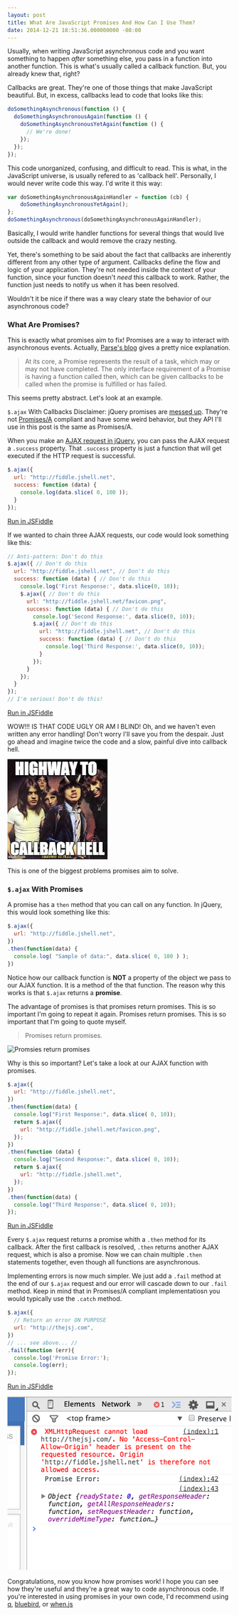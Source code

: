 ```yaml
---
layout: post
title: What Are JavaScript Promises And How Can I Use Them?
date: 2014-12-21 18:51:36.000000000 -08:00
---
```

Usually, when writing JavaScript asynchronous code and you want something to happen _after_ something else, you pass in a function into another function. This is what's usually called a callback function. But, you already knew that, right?

Callbacks are great. They're one of those things that make JavaScript beautiful. But, in excess, callbacks lead to code that looks like this:

```javascript
doSomethingAsynchronous(function () {
  doSomethingAsynchronousAgain(function () {
    doSomethingAsynchronousYetAgain(function () {
      // We're done!
    });
  });
});
```

This code unorganized, confusing, and difficult to read. This is what, in the JavaScript universe, is usually refered to as 'callback hell'. Personally, I would never write code this way. I'd write it this way:

```javascript
var doSomethingAsynchronousAgainHandler = function (cb) {
    doSomethingAsynchronousYetAgain();
};
doSomethingAsynchronous(doSomethingAsynchronousAgainHandler);
```

Basically, I would write handler functions for several things that would live outside the callback and would remove the crazy nesting.

Yet, there's something to be said about the fact that callbacks are inherently different from any other type of argument. Callbacks define the flow and logic of your application. They're not needed inside the context of your function, since your function doesn't _need_ this callback to work. Rather, the function just needs to notify us when it has been resolved.

Wouldn't it be nice if there was a way cleary state the behavior of our asynchronous code?

### What Are Promises?
This is exactly what promises aim to fix! Promises are a way to interact with asynchronous events. Actually, [Parse's blog](http://blog.parse.com/2013/01/29/whats-so-great-about-javascript-promises/) gives a pretty nice explanation.

> At its core, a Promise represents the result of a task, which may or may not have completed. The only interface requirement of a Promise is having a function called then, which can be given callbacks to be called when the promise is fulfilled or has failed.

This seems pretty abstract. Let's look at an example.

`$.ajax` With Callbacks
Disclaimer: jQuery promises are [messed up](https://github.com/jquery/jquery/commit/a41f2406748e3113751ab1e5b5d990d9144123fc). They're not [Promises/A](http://wiki.commonjs.org/wiki/Promises/A) compliant and have some weird behavior, but they API I'll use in this post is the same as Promises/A.

When you make an [AJAX request in jQuery](http://api.jquery.com/category/ajax/), you can pass the AJAX request a `.success` property. That `.success` property is just a function that will get executed if the HTTP request is successful.

```javascript
$.ajax({
  url: "http://fiddle.jshell.net",
  success: function (data) {
    console.log(data.slice( 0, 100 ));
  }
});
```

[Run in JSFiddle](http://jsfiddle.net/thejsj/7kxv56tw/)

If we wanted to chain three AJAX requests, our code would look something like this:

```javascript
// Anti-pattern: Don't do this
$.ajax({ // Don't do this
  url: "http://fiddle.jshell.net", // Don't do this
  success: function (data) { // Don't do this
    console.log('First Response:', data.slice(0, 10));
    $.ajax({ // Don't do this
      url: "http://fiddle.jshell.net/favicon.png",
      success: function (data) { // Don't do this
        console.log('Second Response:', data.slice(0, 10));
        $.ajax({ // Don't do this
          url: "http://fiddle.jshell.net", // Don't do this
          success: function (data) { // Don't do this
            console.log('Third Response:', data.slice(0, 10));
          }
        });
      }
    });
  }
});
// I'm serious! Don't do this!
```

[Run in JSFiddle](http://jsfiddle.net/thejsj/7kxv56tw/2/)

WOW!!! IS THAT CODE UGLY OR AM I BLIND! Oh, and we haven't even written any error handling! Don't worry I'll save you from the despair. Just go ahead and imagine twice the code and a slow, painful dive into callback hell.

![Highway to Callback Hell](/assets/images/2014/12/callback-hell.jpeg)

This is one of the biggest problems promises aim to solve.

### `$.ajax` With Promises

A promise has a `then` method that you can call on any function. In jQuery, this would look something like this:

```javascript
$.ajax({
  url: "http://fiddle.jshell.net",
})
.then(function(data) {
  console.log( "Sample of data:", data.slice( 0, 100 ) );
})
```

Notice how our callback function is **NOT** a property of the object we pass to our AJAX function. It is a method of the that function. The reason why this works is that `$.ajax` returns a **promise**.

The advantage of promises is that promises return promises. This is so important I'm going to repeat it again. Promises return promises. This is so important that I'm going to quote myself.

> Promises return promises.

![Promsies return promises](http://i1.kym-cdn.com/entries/icons/original/000/009/993/tumblr_m0wb2xz9Yh1r08e3p.jpg)

Why is this so important? Let's take a look at our AJAX function with promises.

```javascript
$.ajax({
  url: "http://fiddle.jshell.net",
})
.then(function(data) {
  console.log("First Response:", data.slice( 0, 10));
  return $.ajax({
    url: "http://fiddle.jshell.net/favicon.png",
  });
})
.then(function (data) {
  console.log("Second Response:", data.slice( 0, 10));
  return $.ajax({
    url: "http://fiddle.jshell.net",
  });
})
.then(function(data) {
  console.log("Third Response:", data.slice( 0, 10));
});
```

[Run in JSFiddle](http://jsfiddle.net/thejsj/wtsosgsj/1/)

Every `$.ajax` request returns a promise whith a `.then` method for its callback. After the first callback is resolved, `.then` returns another AJAX request, which is also a promise. Now we can chain multiple `.then` statements together, even though all functions are asynchronous.

Implementing errors is now much simpler. We just add a `.fail` method at the end of our `$.ajax` request and our error will cascade down to our `.fail` method. Keep in mind that in Promises/A compliant implementatiosn you would typically use the `.catch` method.

```javascript
$.ajax({
  // Return an error ON PURPOSE
  url: "http://thejsj.com",
})
// ... see above... //
.fail(function (err){
  console.log('Promise Error:');
  console.log(err);
});
```

[Run in JSFiddle](http://jsfiddle.net/thejsj/wtsosgsj/2/)

![Error Image in JSFiddle](/assets/images/2014/12/JavaScript-Promises-Error.png)

Congratulations, now you know how promises work! I hope you can see how they're useful and they're a great way to code asynchronous code. If you're interested in using promises in your own code, I'd recommend using [q](https://github.com/kriskowal/q), [bluebird](https://github.com/petkaantonov/bluebird), or [when.js](https://github.com/cujojs/when)
